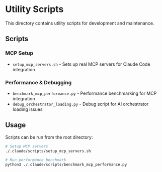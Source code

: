 # Utility Scripts

This directory contains utility scripts for development and maintenance.

## Scripts

### MCP Setup
- `setup_mcp_servers.sh` - Sets up real MCP servers for Claude Code integration

### Performance & Debugging  
- `benchmark_mcp_performance.py` - Performance benchmarking for MCP integration
- `debug_orchestrator_loading.py` - Debug script for AI orchestrator loading issues

## Usage

Scripts can be run from the root directory:
```bash
# Setup MCP servers
./.claude/scripts/setup_mcp_servers.sh

# Run performance benchmark
python3 ./.claude/scripts/benchmark_mcp_performance.py
```
